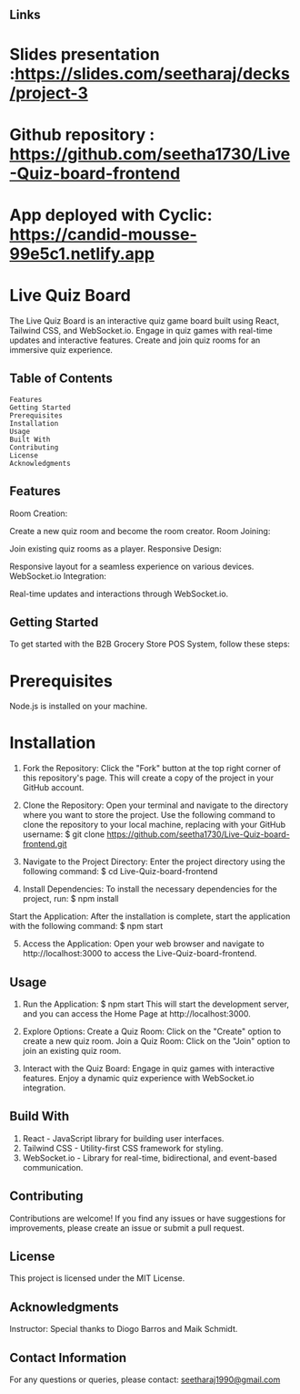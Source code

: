 ## Links

# Slides presentation :https://slides.com/seetharaj/decks/project-3
# Github repository : https://github.com/seetha1730/Live-Quiz-board-frontend
# App deployed with Cyclic: https://candid-mousse-99e5c1.netlify.app

# Live Quiz Board
The Live Quiz Board is an interactive quiz game board built using React, Tailwind CSS, and WebSocket.io. Engage in quiz games with real-time updates and interactive features. Create and join quiz rooms for an immersive quiz experience.

## Table of Contents
    Features
    Getting Started
    Prerequisites
    Installation
    Usage
    Built With
    Contributing
    License
    Acknowledgments

## Features
Room Creation:

Create a new quiz room and become the room creator.
Room Joining:

Join existing quiz rooms as a player.
Responsive Design:

Responsive layout for a seamless experience on various devices.
WebSocket.io Integration:

Real-time updates and interactions through WebSocket.io.

## Getting Started

To get started with the B2B Grocery Store POS System, follow these steps:

# Prerequisites
Node.js is installed on your machine.
# Installation
1. Fork the Repository:
Click the "Fork" button at the top right corner of this repository's page. This will create a copy of the project in your GitHub account.

2. Clone the Repository:
Open your terminal and navigate to the directory where you want to store the project.
Use the following command to clone the repository to your local machine, replacing <your-username> with your GitHub username:
$ git clone https://github.com/seetha1730/Live-Quiz-board-frontend.git

3. Navigate to the Project Directory:
Enter the project directory using the following command:
$ cd Live-Quiz-board-frontend

4. Install Dependencies:
To install the necessary dependencies for the project, run:
$ npm install

Start the Application:
After the installation is complete, start the application with the following command:
$ npm start

5. Access the Application:
Open your web browser and navigate to http://localhost:3000 to access the Live-Quiz-board-frontend.

 
## Usage

1. Run the Application:
$ npm start
This will start the development server, and you can access the Home Page at http://localhost:3000.

2. Explore Options:
Create a Quiz Room: Click on the "Create" option to create a new quiz room.
Join a Quiz Room: Click on the "Join" option to join an existing quiz room.

3. Interact with the Quiz Board:
Engage in quiz games with interactive features.
Enjoy a dynamic quiz experience with WebSocket.io integration.

## Build With

1. React - JavaScript library for building user interfaces.
2. Tailwind CSS - Utility-first CSS framework for styling.
3. WebSocket.io - Library for real-time, bidirectional, and event-based communication.
 
## Contributing
Contributions are welcome! If you find any issues or have suggestions for improvements, please create an issue or submit a pull request.
## License

This project is licensed under the MIT License.

## Acknowledgments

Instructor: Special thanks to Diogo Barros and Maik Schmidt.

## Contact Information

For any questions or queries, please contact: seetharaj1990@gmail.com
